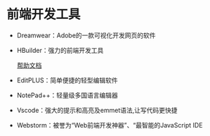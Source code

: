 # 前端开发工具

+ Dreamwear：Adobe的一款可视化开发网页的软件

+ HBuilder：强力的前端开发工具 

  [帮助⽂档](https://www.dcloud.io/)

  

+ EditPLUS：简单便捷的轻型编辑软件

+ NotePad++：轻量级多国语言编辑器

+ Vscode：强大的提示和高亮及emmet语法,让写代码更快捷

+ Webstorm：被誉为“Web前端开发神器”、“最智能的JavaScript IDE

 